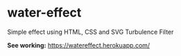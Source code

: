 # water-effect
Simple effect using HTML, CSS and SVG Turbulence Filter

**See working:** https://watereffect.herokuapp.com/

